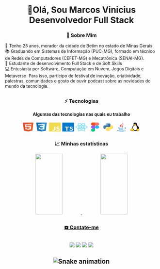 <div>
<h1  align="center">👋Olá, Sou Marcos Vinicius </br> Desenvolvedor Full Stack</h1>

<h3 align="center">🐼 Sobre Mim</h3>

👨 Tenho 25 anos, morador da cidade de Betim no estado de Minas Gerais.</br>
📚 Graduando em Sistemas de Informação (PUC-MG), formado em técnico de Redes de Computadores (CEFET-MG) e Mecatrônica (SENAI-MG).</br>
🚀 Estudante de desenvolvimento Full Stack e de Soft Skills</br>
💻 Entusiasta por Software, Computação em Nuvem, Jogos Digitais e Metaverso. Para isso, participo de festival de inovação, criatividade, palestras, comunidades e gosto de ouvir podcast sobre as novidades do mundo da tecnologia.
</div>
<h2></h2>


<div align="center" style="display: inline_block">
  <h3>⚡ Tecnologias</h3>
  <h4>Algumas das tecnologias nas quais eu trabalho</h4>
  <img align="center" alt="Marvin-HTML" height="30" width="40" src="https://raw.githubusercontent.com/devicons/devicon/master/icons/html5/html5-original.svg">
  <img align="center" alt="Marvin-CSS" height="30" width="40" src="https://raw.githubusercontent.com/devicons/devicon/master/icons/css3/css3-original.svg">
  <img align="center" alt="Marvin-Js" height="30" width="40" src="https://raw.githubusercontent.com/devicons/devicon/master/icons/javascript/javascript-plain.svg">
  <img align="center" alt="Marvin-Ts" height="30" width="40" src="https://raw.githubusercontent.com/devicons/devicon/master/icons/typescript/typescript-plain.svg">
  <img align="center" alt="Marvin-React" height="30" width="40" src="https://raw.githubusercontent.com/devicons/devicon/master/icons/react/react-original.svg">
  <img align="center" alt="Marvin-React" height="30" width="40" src="https://github.com/devicons/devicon/blob/master/icons/figma/figma-original.svg">
  <img align="center" alt="Marvin-Python" height="30" width="40" src="https://raw.githubusercontent.com/devicons/devicon/master/icons/python/python-original.svg">
  <img align="center" alt="Marvin-Csharp" height="30" width="40" src="https://github.com/devicons/devicon/blob/master/icons/java/java-original.svg">
  <img align="center" alt="Marvin-Csharp" height="30" width="40" src="https://github.com/devicons/devicon/blob/master/icons/linux/linux-original.svg">
</div>
<h2></h2>


<div align="center" color="">
  <h3>📈 Minhas estatísticas</h3>
  <a href="https://github.com/MarVinReisSantos">
  <img width="42%" height="200px" src="https://github-readme-stats.vercel.app/api?username=marvinreissantos&show_icons=true&theme=tokyonight&include_all_commits=true&count_private=true"/>
  <img width="42%" height="200px" src="https://github-readme-stats.vercel.app/api/top-langs/?username=marvinreissantos&layout=compact&langs_count=7&theme=tokyonight"/>
</div>
<h2></h2>

<div align="center"> 
  <h3>☎️ Contate-me</h3>
  <h2>
  <a href="https://t.me/marcos_vinicius_reis_santos" target="_blank"><img src="https://img.shields.io/badge/Telegram-2CA5E0?style=for-the-badge&logo=telegram&logoColor=white" target="_blank"></a>
<a href="https://wa.me/55031999512543" target="_blank"><img src="https://img.shields.io/badge/WhatsApp-25D366?style=for-the-badge&logo=whatsapp&logoColor=white" target="_blank"></a>
  <a href = "mailto:marcos.vinicius.reis.santos.98@gmail.com"><img src="https://img.shields.io/badge/Gmail-D14836?style=for-the-badge&logo=gmail&logoColor=white" target="_blank"></a>
  <a href="https://www.linkedin.com/in/marcos-vinicius-reis-santos" target="_blank"><img src="https://img.shields.io/badge/-LinkedIn-%230077B5?style=for-the-badge&logo=linkedin&logoColor=white" target="_blank"></a>
  <h2/>
    
  ![Snake animation](https://github.com/MarVinReisSantos/MarVinReisSantos/blob/output/github-contribution-grid-snake.svg)
</div>

